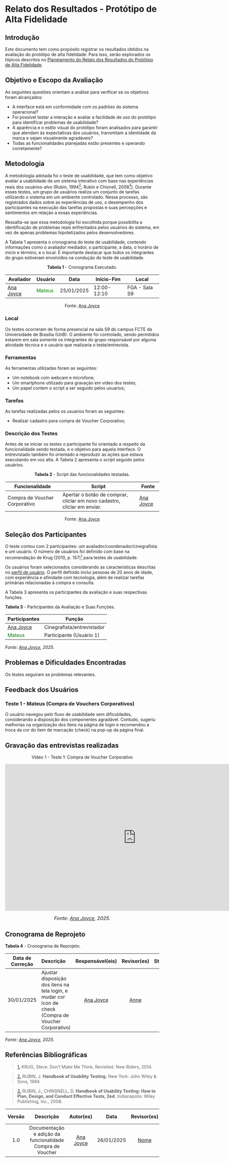 # Relato dos Resultados - Protótipo de Alta Fidelidade

## Introdução

Este documento tem como propósito registrar os resultados obtidos na avaliação do protótipo de alta fidelidade. Para isso, serão explorados os tópicos descritos no [Planejamento do Relato dos Resultados do Protótipo de Alta Fidelidade](https://interacao-humano-computador.github.io/2024.2-Cinemark/Design-Avalia%C3%A7%C3%A3o-Desenvolvimento/proto-alta/planejamento-avaliacao/).

## Objetivo e Escopo da Avaliação

As seguintes questões orientam a análise para verificar se os objetivos foram alcançados:

- A interface está em conformidade com os padrões do sistema operacional?  
- Foi possível testar a interação e avaliar a facilidade de uso do protótipo para identificar problemas de usabilidade?  
- A aparência e o estilo visual do protótipo foram analisados para garantir que atendam às expectativas dos usuários, transmitam a identidade da marca e sejam visualmente agradáveis?  
- Todas as funcionalidades planejadas estão presentes e operando corretamente? 

## Metodologia

A metodologia adotada foi o teste de usabilidade, que tem como objetivo avaliar a usabilidade de um sistema interativo com base nas experiências reais dos usuários-alvo (Rubin, 1994<a id="anchor2" href="#REF2"><sup>2</sup></a>; Rubin e Chisnell, 2008<a id="anchor3" href="#REF3"><sup>3</sup></a>). Durante esses testes, um grupo de usuários realiza um conjunto de tarefas utilizando o sistema em um ambiente controlado. Nesse processo, são registrados dados sobre as experiências de uso, o desempenho dos participantes na execução das tarefas propostas e suas percepções e sentimentos em relação a essas experiências. 

Ressalta-se que essa metodologia foi escolhida porque possibilita a identificação de problemas reais enfrentados pelos usuários do sistema, em vez de apenas problemas hipotetizados pelos desenvolvedores. 

A Tabela 1 apresenta o cronograma do teste de usabilidade, contendo informações como o avaliador mediador, o participante, a data, o horário de início e término, e o local. É importante destacar que todos os integrantes do grupo estiveram envolvidos na condução do teste de usabilidade.

<center>

**Tabela 1** - Cronograma Executado.

| Avaliador                                    | Usuário                                              | Data       | Início-Fim  | Local         |
| -------------------------------------------- | ---------------------------------------------------- | ---------- | ----------- | ------------- |
| [Ana Joyce](https://github.com/anajoyceamorim) | <span style = "color: green">Mateus</span>  | 25/01/2025 | 12:00-12:10 | FGA - Sala S9 |

Fonte: [Ana Joyce](https://github.com/anajoyceamorim)

</center>

### Local

Os testes ocorreram de forma presencial na sala S9 do campus FCTE da Universidade de Brasília (UnB). O ambiente foi controlado, sendo permitidos estarem em sala somente os integrantes do grupo responsável por alguma atividade técnica e o usuário que realizaria o teste/entrevista.

### Ferramentas

As ferramentas utilizadas foram as seguintes:

- Um notebook com webcam e microfone;
- Um smartphone utilizado para gravação em vídeo dos testes;
- Um papel contem o script a ser seguido pelos usuarios;

### Tarefas

As tarefas realizadas pelos os usuarios foram as seguintes:

- Realizar cadastro para compra de Voucher Corporativo;

### Descrição dos Testes

Antes de se iniciar os testes o participante foi orientado a respeito da funcionalidade sendo testada, e o objetivo para aquela interface. O entrevistado também foi orientado a reproduzir as ações que estava executando em voz alta. A Tabela 2 apresenta o _script_ seguido pelos usuários.

<center>

**Tabela 2** - Script das funcionalidades testadas.

| Funcionalidade                               | Script                                               | Fonte              |
| -------------------------------------------- | ---------------------------------------------------- | ------------------ |
| Compra de Voucher Corporativo                | Apertar o botão de comprar, cliclar em novo cadastro, cliclar em enviar. | [Ana Joyce](https://github.com/anajoyceamorim) |

Fonte: [Ana Joyce](https://github.com/anajoyceamorim)

</center>

## Seleção dos Participantes

O teste contou com 2 participantes: um avaliador/coordenador/cinegrafista e um usuário. O número de usuários foi definido com base na recomendação de Krug (2010, p. 157)<a id="anchor1" href="#REF1"><sup>1</sup></a> para testes de usabilidade. 

Os usuários foram selecionados considerando as características descritas no [perfil de usuário](https://interacao-humano-computador.github.io/2024.2-Cinemark/Analise-de-requisitos/perfil-de-usuario/). O perfil definido inclui pessoas de 20 anos de idade, com experiência e afinidade com tecnologia, além de realizar tarefas primárias relacionadas à compra e consulta. 

A Tabela 3 apresenta os participantes da avaliação e suas respectivas funções.

**Tabela 3** - Participantes da Avaliação e Suas Funções.

| Participantes                                        | Função                   |
| ---------------------------------------------------- | ------------------------ |
| [Ana Joyce](https://github.com/anajoyceamorim)       | Cinegrafista/entrevistador |
| <span style = "color: Green">Mateus</span>           | Participante (Usuário 1)    |

_Fonte: [Ana Joyce](https://github.com/anajoyceamorim), 2025._

## Problemas e Dificuldades Encontradas

Os testes seguiram se problemas relevantes.

## Feedback dos Usuários

### Teste 1 - Mateus (Compra de Vouchers Corporativos)

O usuário navegou pelo fluxo de usabilidade sem dificuldades, considerando a disposição dos componentes agradável. Contudo, sugeriu melhorias na organização dos itens na página de login e recomendou a troca da cor do item de marcação (check) na pop-up da página final.

## Gravação das entrevistas realizadas

<center>

Vídeo 1 - Teste 1: Compra de Voucher Corporativo

<iframe width="853" height="480" src="https://www.youtube.com/embed/p3ypbfW7JsM" title="Protótipo de Alta (Compra de Vouchers Corporativos)" frameborder="0" allow="accelerometer; autoplay; clipboard-write; encrypted-media; gyroscope; picture-in-picture; web-share" referrerpolicy="strict-origin-when-cross-origin" allowfullscreen></iframe>

_<font size="3">Fonte: [Ana Joyce](https://github.com/anajoyceamorim), 2025.</p></font>_

</center>

## Cronograma de Reprojeto

**Tabela 4** - Cronograma de Reprojeto.

| Data de Correção | Descrição                                                                                                    |               Responsável(eis)               |                   Revisor(es)                    |      Status      |
| ---------------- | :----------------------------------------------------------------------------------------------------------- | :------------------------------------------: | :----------------------------------------------: | :--------------: |
| 30/01/2025       | Ajustar disposição dos itens na tela login, e mudar cor icon de check (Compra de Voucher Corporativo) | [Ana Joyce](https://github.com/anajoyceamorim) |  [Anne](https://github.com/nanecapde)  |  |

_Fonte: [Ana Joyce](https://github.com/anajoyceamorim), 2025._

## Referências Bibliográficas

> <a id="REF1" href="#anchor1">1.</a> KRUG, Steve. Don’t Make Me Think, Revisited. New Riders, 2014.

> <a id="REF2" href="#anchor2">2.</a> RUBIN, J. **Handbook of Usability Testing.** New York: John Wiley & Sons, 1994.

> <a id="REF3" href="#anchor3">3.</a> RUBIN, J.; CHINSNELL, D. **Handbook of Usability Testing: How to Plan, Design, and Conduct Effective Tests, 2ed.** Indianapolis: Wiley Publishing, Inc., 2008.

 Versão |            Descrição             |                     Autor(es)                      |    Data    |                    Revisor(es)                     | Data de revisão |
| :----: | :------------------------------: | :------------------------------------------------: | :--------: | :------------------------------------------------: | :-------------: |
|  1.0   | Documentação e adição da funcionalidade Compra de Voucher |    [Ana Joyce](https://github.com/anajoyceamorim)    | 26/01/2025 | [Nome](https://github.com/nome) |   xx/xx/2025    |
